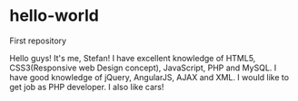 # hello-world
First repository


Hello guys! It's me, Stefan!
I have excellent knowledge of HTML5, CSS3(Responsive web Design concept), JavaScript, PHP and MySQL.
I have good knowledge of jQuery, AngularJS, AJAX and XML.
I would like to get job as PHP developer.
I also like cars!



